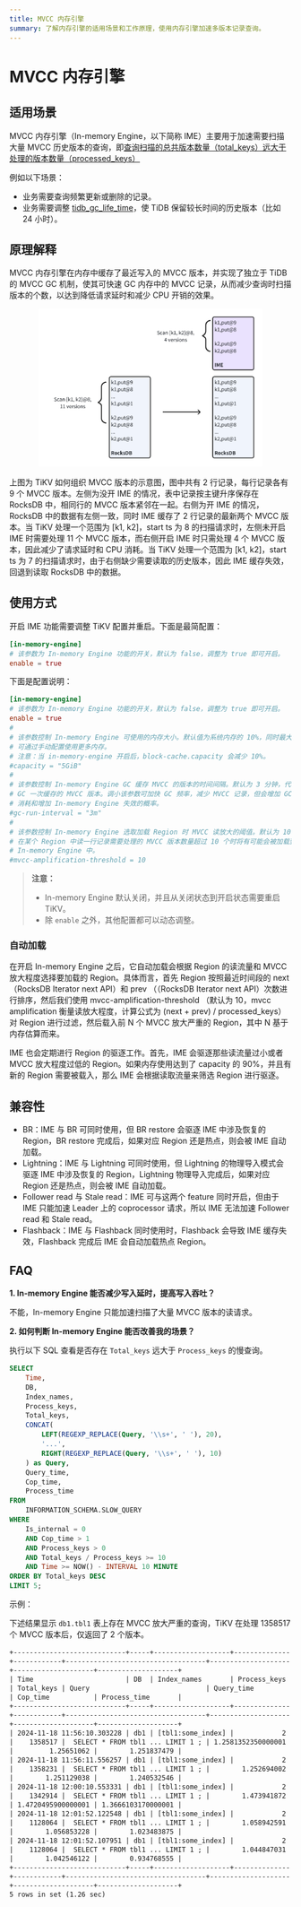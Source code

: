 ```yaml
---
title: MVCC 内存引擎
summary: 了解内存引擎的适用场景和工作原理，使用内存引擎加速多版本记录查询。
---
```


# MVCC 内存引擎

## 适用场景

MVCC 内存引擎（In-memory Engine，以下简称 IME）主要用于加速需要扫描大量 MVCC 历史版本的查询，即[查询扫描的总共版本数量（total_keys）远大于处理的版本数量（processed_keys）](/analyze-slow-queries.md#过期-key-多)

例如以下场景：

- 业务需要查询频繁更新或删除的记录。
- 业务需要调整 [tidb_gc_life_time](/garbage-collection-configuration.md#GC-配置)，使 TiDB 保留较长时间的历史版本（比如 24 小时）。

## 原理解释

MVCC 内存引擎在内存中缓存了最近写入的 MVCC 版本，并实现了独立于 TiDB 的 MVCC GC 机制，使其可快速 GC 内存中的 MVCC 记录，从而减少查询时扫描版本的个数，以达到降低请求延时和减少 CPU 开销的效果。

<div style="text-align: center;"><img src="./media/tikv-ime-data-organization.png" alt="IME 通过缓存近期的版本以减少 CPU 开销" width="400" /></div>

上图为 TiKV 如何组织 MVCC 版本的示意图，图中共有 2 行记录，每行记录各有 9 个 MVCC 版本。左侧为没开 IME 的情况，表中记录按主键升序保存在 RocksDB 中，相同行的 MVCC 版本紧邻在一起。右侧为开 IME 的情况，RocksDB 中的数据有左侧一致，同时 IME 缓存了 2 行记录的最新两个 MVCC 版本。当 TiKV 处理一个范围为 [k1, k2]，start ts 为 8 的扫描请求时，左侧未开启 IME 时需要处理 11 个 MVCC 版本，而右侧开启 IME 时只需处理 4 个 MVCC 版本，因此减少了请求延时和 CPU 消耗。当 TiKV 处理一个范围为 [k1, k2]，start ts 为 7 的扫描请求时，由于右侧缺少需要读取的历史版本，因此 IME 缓存失效，回退到读取 RocksDB 中的数据。

## 使用方式

开启 IME 功能需要调整 TiKV 配置并重启。下面是最简配置：

```toml
[in-memory-engine]
# 该参数为 In-memory Engine 功能的开关，默认为 false，调整为 true 即可开启。
enable = true
```

下面是配置说明：

```toml
[in-memory-engine]
# 该参数为 In-memory Engine 功能的开关，默认为 false，调整为 true 即可开启。
enable = true
#
# 该参数控制 In-memory Engine 可使用的内存大小。默认值为系统内存的 10%，同时最大值为 5GB，
# 可通过手动配置使用更多内存。
# 注意：当 in-memory-engine 开启后，block-cache.capacity 会减少 10%。
#capacity = "5GiB"
#
# 该参数控制 In-memory Engine GC 缓存 MVCC 的版本的时间间隔。默认为 3 分钟，代表每 3 分钟
# GC 一次缓存的 MVCC 版本。调小该参数可加快 GC 频率，减少 MVCC 记录，但会增加 GC CPU 的
# 消耗和增加 In-memory Engine 失效的概率。
#gc-run-interval = "3m"
#
# 该参数控制 In-memory Engine 选取加载 Region 时 MVCC 读放大的阈值。默认为 10，代表
# 在某个 Region 中读一行记录需要处理的 MVCC 版本数量超过 10 个时将有可能会被加载到
# In-memory Engine 中。
#mvcc-amplification-threshold = 10
```

> **注意：**
>
> + In-memory Engine 默认关闭，并且从关闭状态到开启状态需要重启 TiKV。
> + 除 `enable` 之外，其他配置都可以动态调整。

### 自动加载

在开启 In-memory Engine 之后，它自动加载会根据 Region 的读流量和 MVCC 放大程度选择要加载的 Region。具体而言，首先 Region 按照最近时间段的 next （RocksDB Iterator next API）和 prev （（RocksDB Iterator next API）次数进行排序，然后我们使用 mvcc-amplification-threshold （默认为 10，mvcc amplification 衡量读放大程度，计算公式为 (next + prev) / processed_keys）对 Region 进行过滤，然后载入前 N 个 MVCC 放大严重的 Region，其中 N 基于内存估算而来。

IME 也会定期进行 Region 的驱逐工作。首先，IME 会驱逐那些读流量过小或者 MVCC 放大程度过低的 Region。如果内存使用达到了 capacity 的 90%，并且有新的 Region 需要被载入，那么 IME 会根据读取流量来筛选 Region 进行驱逐。

## 兼容性

+ BR：IME 与 BR 可同时使用，但 BR restore 会驱逐 IME 中涉及恢复的 Region，BR restore 完成后，如果对应 Region 还是热点，则会被 IME 自动加载。
+ Lightning：IME 与 Lightning 可同时使用，但 Lightning 的物理导入模式会驱逐 IME 中涉及恢复的 Region，Lightning 物理导入完成后，如果对应 Region 还是热点，则会被 IME 自动加载。
+ Follower read 与 Stale read：IME 可与这两个 feature 同时开启，但由于 IME 只能加速 Leader 上的 coprocessor 请求，所以 IME 无法加速 Follower read 和 Stale read。
+ Flashback：IME 与 Flashback 同时使用时，Flashback 会导致 IME 缓存失效，Flashback 完成后 IME 会自动加载热点 Region。

## FAQ

**1. In-memory Engine 能否减少写入延时，提高写入吞吐？**

不能，In-memory Engine 只能加速扫描了大量 MVCC 版本的读请求。

**2. 如何判断 In-memory Engine 能否改善我的场景？**

执行以下 SQL 查看是否存在 `Total_keys` 远大于 `Process_keys` 的慢查询。

```sql
SELECT
    Time,
    DB,
    Index_names,
    Process_keys,
    Total_keys,
    CONCAT(
        LEFT(REGEXP_REPLACE(Query, '\\s+', ' '), 20),
        '...',
        RIGHT(REGEXP_REPLACE(Query, '\\s+', ' '), 10)
    ) as Query,
    Query_time,
    Cop_time,
    Process_time
FROM
    INFORMATION_SCHEMA.SLOW_QUERY
WHERE
    Is_internal = 0
    AND Cop_time > 1
    AND Process_keys > 0
    AND Total_keys / Process_keys >= 10
    AND Time >= NOW() - INTERVAL 10 MINUTE
ORDER BY Total_keys DESC
LIMIT 5;
```

示例：

下述结果显示 `db1.tbl1` 表上存在 MVCC 放大严重的查询，TiKV 在处理 1358517 个 MVCC 版本后，仅返回了 2 个版本。

```
+----------------------------+-----+-------------------+--------------+------------+-----------------------------------+--------------------+--------------------+--------------------+
| Time                       | DB  | Index_names       | Process_keys | Total_keys | Query                             | Query_time         | Cop_time           | Process_time       |
+----------------------------+-----+-------------------+--------------+------------+-----------------------------------+--------------------+--------------------+--------------------+
| 2024-11-18 11:56:10.303228 | db1 | [tbl1:some_index] |            2 |    1358517 |  SELECT * FROM tbl1 ... LIMIT 1 ; | 1.2581352350000001 |         1.25651062 |        1.251837479 |
| 2024-11-18 11:56:11.556257 | db1 | [tbl1:some_index] |            2 |    1358231 |  SELECT * FROM tbl1 ... LIMIT 1 ; |        1.252694002 |        1.251129038 |        1.240532546 |
| 2024-11-18 12:00:10.553331 | db1 | [tbl1:some_index] |            2 |    1342914 |  SELECT * FROM tbl1 ... LIMIT 1 ; |        1.473941872 | 1.4720495900000001 | 1.3666103170000001 |
| 2024-11-18 12:01:52.122548 | db1 | [tbl1:some_index] |            2 |    1128064 |  SELECT * FROM tbl1 ... LIMIT 1 ; |        1.058942591 |        1.056853228 |        1.023483875 |
| 2024-11-18 12:01:52.107951 | db1 | [tbl1:some_index] |            2 |    1128064 |  SELECT * FROM tbl1 ... LIMIT 1 ; |        1.044847031 |        1.042546122 |        0.934768555 |
+----------------------------+-----+-------------------+--------------+------------+-----------------------------------+--------------------+--------------------+--------------------+
5 rows in set (1.26 sec)
```
